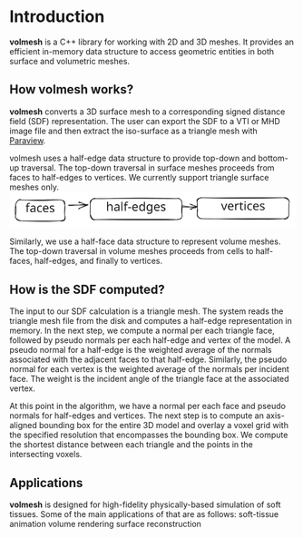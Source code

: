 # Introduction
**volmesh** is a C++ library for working with 2D and 3D meshes. It provides an efficient in-memory data structure to access geometric entities in both surface and volumetric meshes.

## How volmesh works?
**volmesh** converts a 3D surface mesh to a corresponding signed distance field (SDF) representation. The user can export the SDF to a VTI or MHD image file and then extract the iso-surface as a triangle mesh with [Paraview](https://www.paraview.org).

volmesh uses a half-edge data structure to provide top-down and bottom-up traversal. The top-down traversal in surface meshes proceeds from faces to half-edges to vertices. We currently support triangle surface meshes only.
![Surface mesh top-down traversal](/docs/images/surface_topdown_traversal.svg)


Similarly, we use a half-face data structure to represent volume meshes. The top-down traversal in volume meshes proceeds from cells to half-faces, half-edges, and finally to vertices.

## How is the SDF computed?
The input to our SDF calculation is a triangle mesh. The system reads the triangle mesh file from the disk and computes a half-edge representation in memory. In the next step, we compute a normal per each triangle face, followed by pseudo normals per each half-edge and vertex of the model. A pseudo normal for a half-edge is the weighted average of the normals associated with the adjacent faces to that half-edge. Similarly, the pseudo normal for each vertex is the weighted average of the normals per incident face. The weight is the incident angle of the triangle face at the associated vertex.

At this point in the algorithm, we have a normal per each face and pseudo normals for half-edges and vertices. The next step is to compute an axis-aligned bounding box for the entire 3D model and overlay a voxel grid with the specified resolution that encompasses the bounding box. We compute the shortest distance between each triangle and the points in the intersecting voxels.

## Applications
**volmesh** is designed for high-fidelity physically-based simulation of soft tissues. Some of the main applications of that are as follows:
soft-tissue animation
volume rendering
surface reconstruction
